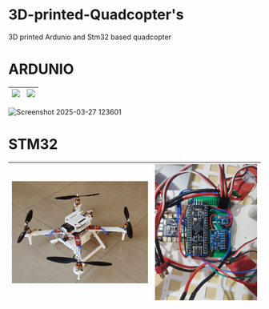 # 3D-printed-Quadcopter's
3D printed Ardunio and Stm32 based quadcopter 


# ARDUNIO
| <img src= "3D-printed-Ardunio-based-Quadcopter-main/IMG_20250325_172036.jpg" > | <img src="3D-printed-Ardunio-based-Quadcopter-main/IMG_20250325_143729.jpg" > |
| --------------------------- | --------------------------- |

![Screenshot 2025-03-27 123601](https://github.com/user-attachments/assets/cb7d2559-eb19-4b2e-9cd1-ecdd483bd6b2)


# STM32
| <img src= "3D-printed-STM32-based-Quadcopter-main/IMAGES/IMG_20250324_160325.jpg" > | <img src="3D-printed-STM32-based-Quadcopter-main/IMAGES/IMG_20250222_200021.jpg" > |
| --------------------------- | --------------------------- |

